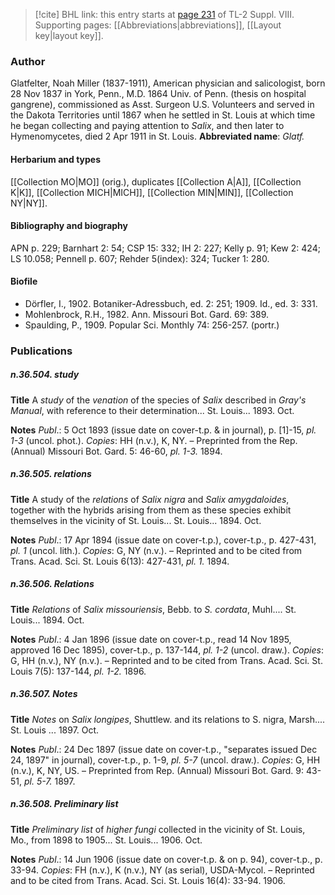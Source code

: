 > [!cite] BHL link: this entry starts at [page 231](https://www.biodiversitylibrary.org/page/33258709) of TL-2 Suppl. VIII.
> Supporting pages: [[Abbreviations|abbreviations]], [[Layout key|layout key]].

### Author

Glatfelter, Noah Miller (1837-1911), American physician and salicologist, born 28 Nov 1837 in York, Penn., M.D. 1864 Univ. of Penn. (thesis on hospital gangrene), commissioned as Asst. Surgeon U.S. Volunteers and served in the Dakota Territories until 1867 when he settled in St. Louis at which time he began collecting and paying attention to *Salix*, and then later to Hymenomycetes, died 2 Apr 1911 in St. Louis. 
**Abbreviated name**: *Glatf.*

#### Herbarium and types

[[Collection MO|MO]] (orig.), duplicates [[Collection A|A]], [[Collection K|K]], [[Collection MICH|MICH]], [[Collection MIN|MIN]], [[Collection NY|NY]].

#### Bibliography and biography

APN p. 229; Barnhart 2: 54; CSP 15: 332; IH 2: 227; Kelly p. 91; Kew 2: 424; LS 10.058; Pennell p. 607; Rehder 5(index): 324; Tucker 1: 280.

#### Biofile

- Dörfler, I., 1902. Botaniker-Adressbuch, ed. 2: 251; 1909. Id., ed. 3: 331.
- Mohlenbrock, R.H., 1982. Ann. Missouri Bot. Gard. 69: 389.
- Spaulding, P., 1909. Popular Sci. Monthly 74: 256-257. (portr.)

### Publications

##### n.36.504. study

**Title**
A *study* of the *venation* of the species of *Salix* described in *Gray's Manual*, with reference to their determination... St. Louis... 1893. Oct.

**Notes**
*Publ*.: 5 Oct 1893 (issue date on cover-t.p. & in journal), p. \[1\]-15, *pl. 1-3* (uncol. phot.).
*Copies*: HH (n.v.), K, NY. – Preprinted from the Rep. (Annual) Missouri Bot. Gard. 5: 46-60, *pl. 1-3.* 1894.

##### n.36.505. relations

**Title**
A study of the *relations* of *Salix nigra* and *Salix amygdaloides*, together with the hybrids arising from them as these species exhibit themselves in the vicinity of St. Louis... St. Louis... 1894. Oct.

**Notes**
*Publ*.: 17 Apr 1894 (issue date on cover-t.p.), cover-t.p., p. 427-431, *pl. 1* (uncol. lith.).
*Copies*: G, NY (n.v.). – Reprinted and to be cited from Trans. Acad. Sci. St. Louis 6(13): 427-431, *pl. 1.* 1894.

##### n.36.506. Relations

**Title**
*Relations* of *Salix missouriensis*, Bebb. to *S. cordata*, Muhl.... St. Louis... 1894. Oct.

**Notes**
*Publ*.: 4 Jan 1896 (issue date on cover-t.p., read 14 Nov 1895, approved 16 Dec 1895), cover-t.p., p. 137-144, *pl. 1-2* (uncol. draw.). *Copies*: G, HH (n.v.), NY (n.v.). – Reprinted and to be cited from Trans. Acad. Sci. St. Louis 7(5): 137-144, *pl. 1-2.* 1896.

##### n.36.507. Notes

**Title**
*Notes* on *Salix longipes*, Shuttlew. and its relations to S. nigra, Marsh.... St. Louis ... 1897. Oct.

**Notes**
*Publ*.: 24 Dec 1897 (issue date on cover-t.p., "separates issued Dec 24, 1897" in journal), cover-t.p., p. 1-9, *pl. 5-7* (uncol. draw.). *Copies*: G, HH (n.v.), K, NY, US. – Preprinted from Rep. (Annual) Missouri Bot. Gard. 9: 43-51, *pl. 5-7.* 1897.

##### n.36.508. Preliminary list

**Title**
*Preliminary list* of *higher fungi* collected in the vicinity of St. Louis, Mo., from 1898 to 1905... St. Louis... 1906. Oct.

**Notes**
*Publ*.: 14 Jun 1906 (issue date on cover-t.p. & on p. 94), cover-t.p., p. 33-94. *Copies*: FH (n.v.), K (n.v.), NY (as serial), USDA-Mycol. – Reprinted and to be cited from Trans. Acad. Sci. St. Louis 16(4): 33-94. 1906.

